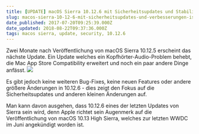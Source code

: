 ```yaml
---
title: [UPDATE] macOS Sierra 10.12.6 mit Sicherheitsupdates und Stabilitätsverbesserungen ist da
slug: macos-sierra-10-12-6-mit-sicherheitsupdates-und-verbesserungen-ist-da
date_published: 2017-07-20T09:25:39.000Z
date_updated: 2018-08-22T09:37:36.000Z
tags: macos sierra, update, security, 10.12.6
---
```


Zwei Monate nach Veröffentlichung von macOS Sierra 10.12.5 erscheint das nächste Update. Ein Update welches ein Kopfhörter-Audio-Problem behebt, die Mac App Store Compatibility erweitert und noch ein paar andere Dinge anfässt.
![](__GHOST_URL__/content/images/2017/07/macOS-10.12.6-800x500-1.jpg)

Es gibt jedoch keine weiteren Bug-Fixes, keine neuen Features oder andere größere Änderungen in 10.12.6 - dies zeigt den Fokus auf die Sicherheitsupdates und anderen kleinen Änderungen auf.

Man kann davon ausgehen, dass 10.12.6 eines der letzten Updates von Sierra sein wird, denn Apple richtet sein Augenmerk auf die Veröffentlichung von macOS 10.13 High Sierra, welches zur letzten WWDC im Juni angekündigt worden ist.
